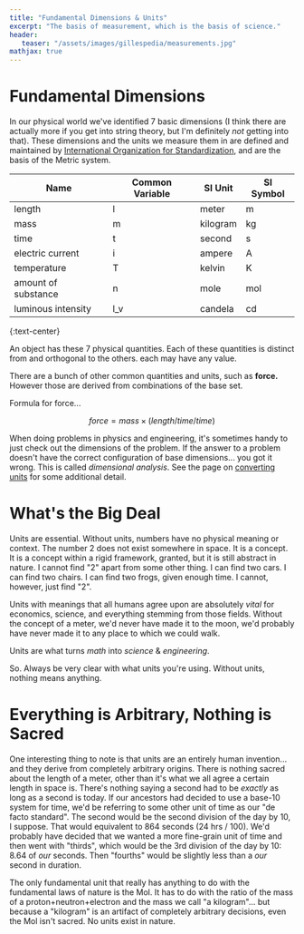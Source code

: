 ```yaml
---
title: "Fundamental Dimensions & Units"
excerpt: "The basis of measurement, which is the basis of science."
header:
   teaser: "/assets/images/gillespedia/measurements.jpg"
mathjax: true
---
```


# Fundamental Dimensions

In our physical world we've identified 7 basic dimensions (I think there are actually more if you get into string theory, but I'm definitely *not* getting into that). These dimensions and the units we measure them in are defined and maintained by [International Organization for Standardization](https://www.iso.org/home.html), and are the basis of the Metric system.

| Name                | Common Variable | SI Unit  | SI Symbol |
|---------------------|-----------------|----------|-----------|
| length              | l               | meter    | m         |
| mass                | m               | kilogram | kg        |
| time                | t               | second   | s         |
| electric current    | i               | ampere   | A         |
| temperature         | T               | kelvin   | K         |
| amount of substance | n               | mole     | mol       |
| luminous intensity  | l_v             | candela  | cd        |
{:text-center}

An object has these 7 physical quantities. Each of these quantities is distinct from and orthogonal to the others. each may have any value. 

There are a bunch of other common quantities and units, such as **force.** However those are derived from combinations of the base set. 

Formula for force...

$$force = mass\times(length/time/time)$$

When doing problems in physics and engineering, it's sometimes handy to just check out the dimensions of the problem. If the answer to a problem doesn't have the correct configuration of base dimensions... you got it wrong. This is called *dimensional analysis*. See the page on [converting units](https://www.notion.so/Unit-conversions-7975a4e9685d47cf9488899d81ba0d89) for some additional detail.

# What's the Big Deal

Units are essential. Without units, numbers have no physical meaning or context. The number 2 does not exist somewhere in space. It is a concept. It is a concept within a rigid framework, granted, but it is still abstract in nature. I cannot find "2" apart from some other thing. I can find two cars. I can find two chairs. I can find two frogs, given enough time. I cannot, however, just find "2". 

Units with meanings that all humans agree upon are absolutely *vital* for economics, science, and everything stemming from those fields. Without the concept of a meter, we'd never have made it to the moon, we'd probably have never made it to any place to which we could walk.

Units are what turns *math* into *science* & *engineering*.

So. Always be very clear with what units you're using. Without units, nothing means anything.

# Everything is Arbitrary, Nothing is Sacred

One interesting thing to note is that units are an entirely human invention... and they derive from completely arbitrary origins. There is nothing sacred about the length of a meter, other than it's what we all agree a certain length in space is. There's nothing saying a second had to be *exactly* as long as a second is today. If our ancestors had decided to use a base-10 system for time, we'd be referring to some other unit of time as our "de facto standard". The second would be the second division of the day by 10, I suppose. That would equivalent to 864 seconds (24 hrs / 100). We'd probably have decided that we wanted a more fine-grain unit of time and then went with "thirds", which would be the 3rd division of the day by 10: 8.64 of *our* seconds. Then "fourths" would be slightly less than a *our* second in duration.

The only fundamental unit that really has anything to do with the fundamental laws of nature is the Mol. It has to do with the ratio of the mass of a proton+neutron+electron and the mass we call "a kilogram"... but because a "kilogram" is an artifact of completely arbitrary decisions, even the Mol isn't sacred. No units exist in nature.